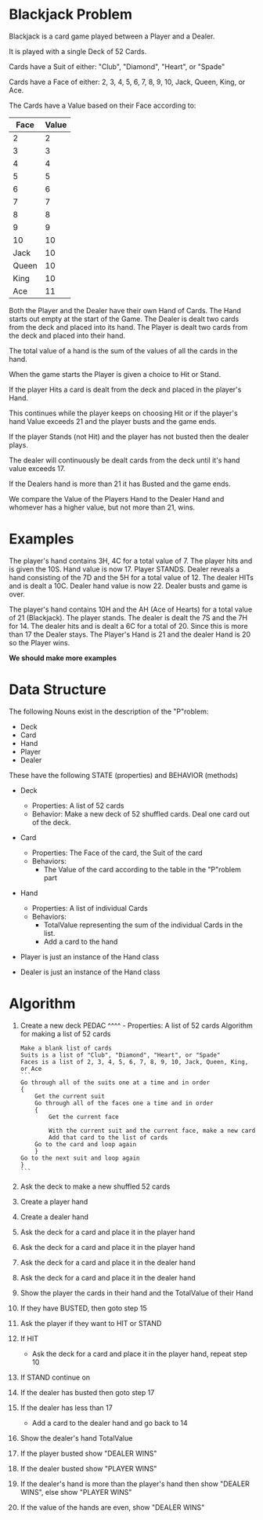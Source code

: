 # Blackjack Problem

Blackjack is a card game played between a Player and a Dealer.

It is played with a single Deck of 52 Cards.

Cards have a Suit of either: "Club", "Diamond", "Heart", or "Spade"

Cards have a Face of either: 2, 3, 4, 5, 6, 7, 8, 9, 10, Jack, Queen, King, or Ace.

The Cards have a Value based on their Face according to:

| Face  | Value |
| ----- | ----- |
| 2     | 2     |
| 3     | 3     |
| 4     | 4     |
| 5     | 5     |
| 6     | 6     |
| 7     | 7     |
| 8     | 8     |
| 9     | 9     |
| 10    | 10    |
| Jack  | 10    |
| Queen | 10    |
| King  | 10    |
| Ace   | 11    |

Both the Player and the Dealer have their own Hand of Cards. The Hand starts out empty at the start of the Game. The Dealer is dealt two cards from the deck and placed into its hand. The Player is dealt two cards from the deck and placed into their hand.

The total value of a hand is the sum of the values of all the cards in the hand.

When the game starts the Player is given a choice to Hit or Stand.

If the player Hits a card is dealt from the deck and placed in the player's Hand.

This continues while the player keeps on choosing Hit or if the player's hand Value exceeds 21 and the player busts and the game ends.

If the player Stands (not Hit) and the player has not busted then the dealer plays.

The dealer will continuously be dealt cards from the deck until it's hand value exceeds 17.

If the Dealers hand is more than 21 it has Busted and the game ends.

We compare the Value of the Players Hand to the Dealer Hand and whomever has a higher value, but not more than 21, wins.

# Examples

The player's hand contains 3H, 4C for a total value of 7.
The player hits and is given the 10S.
Hand value is now 17.
Player STANDS.
Dealer reveals a hand consisting of the 7D and the 5H for a total value of 12.
The dealer HITs and is dealt a 10C.
Dealer hand value is now 22. Dealer busts and game is over.

The player's hand contains 10H and the AH (Ace of Hearts) for a total value of 21 (Blackjack).
The player stands.
The dealer is dealt the 7S and the 7H for 14.
The dealer hits and is dealt a 6C for a total of 20.
Since this is more than 17 the Dealer stays.
The Player's Hand is 21 and the dealer Hand is 20 so the Player wins.

**We should make more examples**

# Data Structure

The following Nouns exist in the description of the "P"roblem:

- Deck
- Card
- Hand
- Player
- Dealer

These have the following STATE (properties) and BEHAVIOR (methods)

- Deck

  - Properties: A list of 52 cards
  - Behavior: Make a new deck of 52 shuffled cards. Deal one card out of the deck.

- Card

  - Properties: The Face of the card, the Suit of the card
  - Behaviors:
    - The Value of the card according to the table in the "P"roblem part

- Hand

  - Properties: A list of individual Cards
  - Behaviors:
    - TotalValue representing the sum of the individual Cards in the list.
    - Add a card to the hand

- Player is just an instance of the Hand class
- Dealer is just an instance of the Hand class

# Algorithm

1.  Create a new deck
    PEDAC ^^^^ - Properties: A list of 52 cards
    Algorithm for making a list of 52 cards

        Make a blank list of cards
        Suits is a list of "Club", "Diamond", "Heart", or "Spade"
        Faces is a list of 2, 3, 4, 5, 6, 7, 8, 9, 10, Jack, Queen, King, or Ace
        ```
        Go through all of the suits one at a time and in order
        {
            Get the current suit
            Go through all of the faces one a time and in order
            {
                Get the current face

                With the current suit and the current face, make a new card
                Add that card to the list of cards
            Go to the card and loop again
            }
        Go to the next suit and loop again
        }
        ```

2.  Ask the deck to make a new shuffled 52 cards
3.  Create a player hand
4.  Create a dealer hand
5.  Ask the deck for a card and place it in the player hand
6.  Ask the deck for a card and place it in the player hand
7.  Ask the deck for a card and place it in the dealer hand
8.  Ask the deck for a card and place it in the dealer hand
9.  Show the player the cards in their hand and the TotalValue of their Hand
10. If they have BUSTED, then goto step 15
11. Ask the player if they want to HIT or STAND
12. If HIT
    - Ask the deck for a card and place it in the player hand, repeat step 10
13. If STAND continue on
14. If the dealer has busted then goto step 17
15. If the dealer has less than 17
    - Add a card to the dealer hand and go back to 14
16. Show the dealer's hand TotalValue
17. If the player busted show "DEALER WINS"
18. If the dealer busted show "PLAYER WINS"
19. If the dealer's hand is more than the player's hand then show "DEALER WINS", else show "PLAYER WINS"
20. If the value of the hands are even, show "DEALER WINS"
